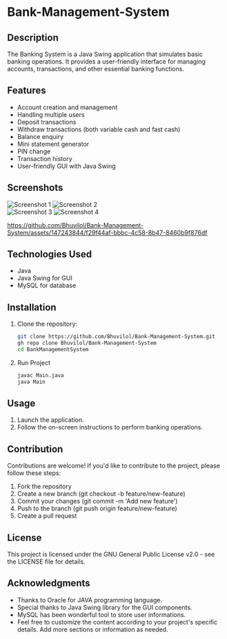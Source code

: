 # Bank-Management-System

## Description
The Banking System is a Java Swing application that simulates basic banking operations. It provides a user-friendly interface for managing accounts, transactions, and other essential banking functions.

## Features
- Account creation and management
- Handling multiple users
- Deposit transactions
- Withdraw transactions (both variable cash and fast cash)
- Balance enquiry
- Mini statement generator
- PIN change
- Transaction history
- User-friendly GUI with Java Swing

## Screenshots
![Screenshot 1](https://github.com/Bhuvilol/Bank-Management-System/assets/147243844/b18a5c8c-e0e0-4e64-9106-bc80a8684429)
![Screenshot 2](https://github.com/Bhuvilol/Bank-Management-System/assets/147243844/f5133ffd-7765-4b74-884e-d3e9809e1979)
<br>
![Screenshot 3](https://github.com/Bhuvilol/Bank-Management-System/assets/147243844/6ff1eb5d-0440-477c-8e0f-0f47627ff77c)
![Screenshot 4](https://github.com/Bhuvilol/Bank-Management-System/assets/147243844/4874a864-d381-44b1-a605-26ba77cf0123)



https://github.com/Bhuvilol/Bank-Management-System/assets/147243844/f29f44af-bbbc-4c58-8b47-8460b9f876df




## Technologies Used
- Java
- Java Swing for GUI
- MySQL for database

## Installation
1. Clone the repository:
   ```bash
   git clone https://github.com/Bhuvilol/Bank-Management-System.git
   gh repo clone Bhuvilol/Bank-Management-System
   cd BankManagementSystem

   ```
2. Run Project
   ```bash
   javac Main.java
   java Main
   ```
## Usage
1. Launch the application.
2. Follow the on-screen instructions to perform banking operations.

## Contribution
Contributions are welcome! If you'd like to contribute to the project, please follow these steps:

1. Fork the repository
2. Create a new branch (git checkout -b feature/new-feature)
3. Commit your changes (git commit -m 'Add new feature')
4. Push to the branch (git push origin feature/new-feature)
5. Create a pull request

## License
This project is licensed under the GNU General Public License v2.0 - see the LICENSE file for details.

## Acknowledgments
- Thanks to Oracle for JAVA programming language.
- Special thanks to Java Swing library for the GUI components.
- MySQL has been wonderful tool to store user informations.
- Feel free to customize the content according to your project's specific details. Add more sections or information as needed.
